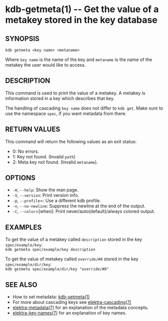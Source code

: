 kdb-getmeta(1) -- Get the value of a metakey stored in the key database
========================================================================

## SYNOPSIS

`kdb getmeta <key name> <metaname>`  

Where `key name` is the name of the key and
`metaname` is the name of the metakey the user would like to access.

## DESCRIPTION

This command is used to print the value of a metakey.
A metakey is information stored in a key which describes that key.

The handling of cascading `key name` does not differ to `kdb get`.
Make sure to use the namespace `spec`, if you want metadata from there.

## RETURN VALUES

This command will return the following values as an exit status:  
* 0:
  No errors.
* 1:
  Key not found. (Invalid `path`)
* 2:
  Meta key not found. (Invalid `metaname`).


## OPTIONS

- `-H`, `--help`:
  Show the man page.
- `-V`, `--version`:
  Print version info.
- `-p`, `--profile`=<profile>:
  Use a different kdb profile.
- `-n`, `--no-newline`:
  Suppress the newline at the end of the output.
- `-C`, `--color`=[when]:
  Print never/auto(default)/always colored output.

## EXAMPLES

To get the value of a metakey called `description` stored in the key `spec/example/key`:  
`kdb getmeta spec/example/key description`

To get the value of metakey called `override/#0` stored in the key `spec/example/dir/key`:  
`kdb getmeta spec/example/dir/key "override/#0"`

## SEE ALSO

- How to set metadata: [kdb-setmeta(1)](kdb-setmeta.md)
- For more about cascading keys see [elektra-cascading(7)](elektra-cascading.md)
- [elektra-metadata(7)](elektra-metadata.md) for an explanation of the metadata concepts.
- [elektra-key-names(7)](elektra-key-names.md) for an explanation of key names.
